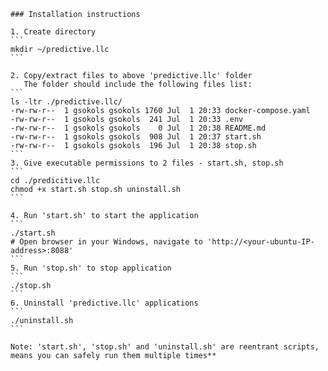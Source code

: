 ````**## Predicitive LLC locally deployed application 
### Installation instructions

1. Create directory
```
mkdir ~/predictive.llc
```

2. Copy/extract files to above 'predictive.llc' folder 
   The folder should include the following files list:
```
ls -ltr ./predictive.llc/
-rw-rw-r--  1 gsokols gsokols 1760 Jul  1 20:33 docker-compose.yaml
-rw-rw-r--  1 gsokols gsokols  241 Jul  1 20:33 .env
-rw-rw-r--  1 gsokols gsokols    0 Jul  1 20:38 README.md
-rw-rw-r--  1 gsokols gsokols  908 Jul  1 20:37 start.sh
-rw-rw-r--  1 gsokols gsokols  196 Jul  1 20:38 stop.sh
```
3. Give executable permissions to 2 files - start.sh, stop.sh
```
cd ./predicitive.llc 
chmod +x start.sh stop.sh uninstall.sh
```

4. Run 'start.sh' to start the application
```
./start.sh
# Open browser in your Windows, navigate to 'http://<your-ubuntu-IP-address>:8088'
```
5. Run 'stop.sh' to stop application
```
./stop.sh
```
6. Uninstall 'predictive.llc' applications
```
./uninstall.sh
```

Note: 'start.sh', 'stop.sh' and 'uninstall.sh' are reentrant scripts, means you can safely run them multiple times**

````
